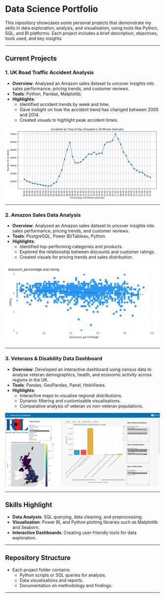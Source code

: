 # Data Science Portfolio

This repository showcases some personal projects that demonstrate my skills in data exploration, analysis, and visualisation, using tools like Python, SQL, and BI platforms. Each project includes a brief description, objectives, tools used, and key insights.  

---

## Current Projects

### **1. UK Road Traffic Accident Analysis**  
- **Overview**: Analysed an Amazon sales dataset to uncover insights into sales performance, pricing trends, and customer reviews.  
- **Tools**: Python, Pandas, Matplotlib.  
- **Highlights**:  
  - Identified accident trends by week and time.  
  - Gave instight on how the accident trend has changed between 2005 and 2014.  
  - Created visuals to highlight peak accident times.
 
![items](https://github.com/trow-land/Data-Science/blob/main/UK%20Traffic%20Accidents/images/time_of_day.png)
 
---

### **2. Amazon Sales Data Analysis**  
- **Overview**: Analysed an Amazon sales dataset to uncover insights into sales performance, pricing trends, and customer reviews.  
- **Tools**: PostgreSQL, Power BI/Tableau, Python.  
- **Highlights**:  
  - Identified top-performing categories and products.  
  - Explored the relationship between discounts and customer ratings.  
  - Created visuals for pricing trends and sales distribution.
 
 ![Discount vs Rating Scatter Plot](https://github.com/trow-land/Data-Science/blob/main/Amazon_reviews/plots/rating%20vs%20discount%20percentage%23.png)


---

### **3. Veterans & Disability Data Dashboard**  
- **Overview**: Developed an interactive dashboard using census data to analyse veteran demographics, health, and economic activity across regions in the UK.  
- **Tools**: Pandas, GeoPandas, Panel, HoloViews.  
- **Highlights**:  
  - Interactive maps to visualise regional distributions.  
  - Dynamic filtering and customisable visualisations.  
  - Comparative analysis of veteran vs non-veteran populations.
 
![cearphilly disibility plots](https://github.com/trow-land/Data-Science/blob/main/Royal%20British%20Legion%20Interactive%20Data%20Tool/images/caerphilly_disability.png)
 

---

## Skills Highlight
- **Data Analysis**: SQL querying, data cleaning, and preprocessing.  
- **Visualisation**: Power BI, and Python plotting libraries such as Matplotlib and Seaborn.  
- **Interactive Dashboards**: Creating user-friendly tools for data exploration.  

---

## Repository Structure
- Each project folder contains:  
  - Python scripts or SQL queries for analysis.  
  - Data visualisations and reports.  
  - Documentation on methodology and findings.  

---




